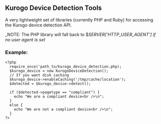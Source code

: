 ## Kurogo Device Detection Tools

A very lightweight set of libraries (currently PHP and Ruby) for accessing the
Kurogo device detection API.

_NOTE: The PHP library will fall back to $_SERVER['HTTP_USER_AGENT'] if no user agent is set_

### Example:

    <?php
      require_once('path_to/kurogo_device_detection.php);
      $kurogo_device = new KurogoDeviceDetection();
      // If you want disk caching
      $kurogo_device->enableCaching('/tmp/cache/location');
      $detected = $kurogo_device->detect();

      if ($detected->pagetype == "compliant") {
        echo "We are a compliant device<br />\n";
      }
      else {
        echo "We are not a compliant device<br />\n";
      }
    ?>
